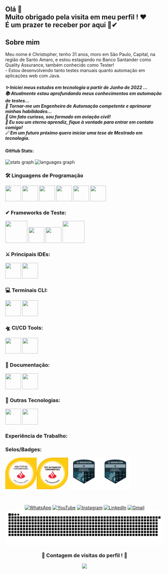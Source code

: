 <h2 align="left">Olá 👋 <br>Muito obrigado pela visita em meu perfil ! ❤<br>É um prazer te receber por aqui 🙌✔</h2>

<h2 align="left">Sobre mim</h2>

<p align="left">Meu nome é Christopher, tenho 31 anos, moro em São Paulo, Capital, na região de Santo Amaro, e estou estagiando no Banco Santander como Quality Assurance, também conhecido como Tester! <br>- Estou desenvolvendo tanto testes manuais quanto automação em aplicações web com Java.</p>

<h5 align="left">
✨ Iniciei meus estudos em tecnologia a partir de Junho de 2022 ...<br>
📚 Atualmente estou aprofundando meus conhecimentos em automação de testes...<br>
🎯 Tornar-me um Engenheiro de Automação competente e aprimorar minhas habilidades...<br>
🎲 Um fato curioso, sou formado em aviação civil!<br>
🌱 Eu sou um eterno aprendiz, fique à vontade para entrar em contato comigo! <br>
☄ Em um futuro próximo quero iniciar uma tese de Mestrado em tecnologia.
</h5>

<h4 align="left">GitHub Stats:</h4>
<div>
  <img src="https://github-readme-stats.vercel.app/api?username=ChristopherADS&hide_title=false&hide_rank=false&show_icons=true&include_all_commits=true&count_private=true&disable_animations=false&theme=chartreuse-dark&locale=pt-br&hide_border=false&order=1" height="150" alt="stats graph" />
  <img src="https://github-readme-stats.vercel.app/api/top-langs?username=ChristopherADS&locale=pt-br&hide_title=false&layout=compact&card_width=320&langs_count=4&theme=chartreuse-dark&hide_border=false&order=2" height="150" alt="languages graph" />
</div>

<h3 align="left">🛠 Linguagens de Programação</h3>
<div>
  <img src="https://cdn.jsdelivr.net/gh/devicons/devicon@latest/icons/java/java-original-wordmark.svg" width="50" height="50" />
  <img src="https://cdn.jsdelivr.net/gh/devicons/devicon@latest/icons/python/python-original-wordmark.svg" width="50" height="50">
  <img src="https://cdn.jsdelivr.net/gh/devicons/devicon@latest/icons/javascript/javascript-original.svg" width="50" height="50" />
  <img src="https://cdn.jsdelivr.net/gh/devicons/devicon@latest/icons/html5/html5-original-wordmark.svg" width="50" height="50">
  <img src="https://cdn.jsdelivr.net/gh/devicons/devicon@latest/icons/css3/css3-original-wordmark.svg" width="50" height="50" />
  <img src="https://cdn.jsdelivr.net/gh/devicons/devicon@latest/icons/maven/maven-original.svg" width="50" height="50" />
</div>

<h3 align="left">✔ Frameworks de Teste:</h3>
<div>
  <img src="https://cdn.jsdelivr.net/gh/devicons/devicon@latest/icons/junit/junit-plain-wordmark.svg" width="70" height="70"/>
  <img src="https://cdn.jsdelivr.net/gh/devicons/devicon@latest/icons/selenium/selenium-original.svg" width="50" height="50">
  <img src="https://cdn.jsdelivr.net/gh/devicons/devicon@latest/icons/cypressio/cypressio-original-wordmark.svg" width="50" height="50" />
  <img src="https://cdn.jsdelivr.net/gh/devicons/devicon@latest/icons/cucumber/cucumber-plain-wordmark.svg" width="70" height="70">
</div>

<h3 align="left">⚔ Principais IDEs:</h3>
<div>
  <img src="https://cdn.jsdelivr.net/gh/devicons/devicon@latest/icons/intellij/intellij-original.svg" width="50" height="50" />
  <img src="https://cdn.jsdelivr.net/gh/devicons/devicon@latest/icons/vscode/vscode-original.svg" width="50" height="50" />
</div>

<h3 align="left">💻 Terminais CLI:</h3>
<div>
  <img src="https://cdn.jsdelivr.net/gh/devicons/devicon@latest/icons/powershell/powershell-original.svg" width="50" height="50" />
  <img src="https://cdn.jsdelivr.net/gh/devicons/devicon@latest/icons/git/git-original-wordmark.svg" width="50" height="50" />
</div>

<h3 align="left">🛸 CI/CD Tools:</h3>
<div>
  <img src="https://cdn.jsdelivr.net/gh/devicons/devicon@latest/icons/jenkins/jenkins-original.svg" width="50" height="50">
  <img src="https://cdn.jsdelivr.net/gh/devicons/devicon@latest/icons/karatelabs/karatelabs-original-wordmark.svg" width="50" height="50" />
</div>

<h3 align="left">👔 Documentação:</h3>
<div>
  <img src="https://cdn.jsdelivr.net/gh/devicons/devicon@latest/icons/confluence/confluence-original-wordmark.svg" width="50" height="50" />
  <img src="https://cdn.jsdelivr.net/gh/devicons/devicon@latest/icons/jira/jira-original-wordmark.svg" width="50" height="50" />
</div>

<h3 align="left">📌 Outras Tecnologias:</h3>
<div>
  <img src="https://cdn.jsdelivr.net/gh/devicons/devicon@latest/icons/wordpress/wordpress-original.svg" width="50" height="50">
  <img src="https://cdn.jsdelivr.net/gh/devicons/devicon@latest/icons/woocommerce/woocommerce-original-wordmark.svg" width="50" height="50">
</div>

<h3 align="left">Experiência de Trabalho:</h3>

<!-- Lista de Experiências -->

<h3 align="left">Selos/Badges:</h3>
<div>
  <a href="https://www.credly.com/badges/25f26ff4-c8f4-47fd-8737-a02081242d7a/linked_in_profile"><img align="left" height="100" width="100" alt="Test Agile" src="Test Agile.svg" /></a>
  <a href="https://www.credly.com/badges/832cd0a7-d922-4e48-9790-a129c221b063/linked_in_profile"><img align="left" height="100" width="100" alt="Test Automation" src="Test automation.svg" /></a>
  <a href="https://credentials.databricks.com/0b122a6f-2e8b-4763-9472-03ce99cc4267#gs.gptynb"><img align="left" height="100" width="100" alt="Databricks Foundation" src="Databricks Fundation.svg" /></a>
  <a href="https://credentials.databricks.com/32e7eae3-dd2d-43a8-b95d-74cb7f7361ea"><img align="left" height="100" width="100" alt="Lakehouse" src="Lakehouse.svg" /></a>
</div>

<br><br><br><br><br><br><br><br>

<!-- Contatos e Contagem de Visitas -->
<div align="center">
  <a href="https://wa.me/11987959666"><img src="https://img.shields.io/badge/WhatsApp-25D366?style=for-the-badge&logo=whatsapp&logoColor=white" alt="WhatsApp"></a>
  <a href="https://www.youtube.com/@ChristopherADS"><img src="https://img.shields.io/badge/YouTube-FF0000?style=for-the-badge&logo=youtube&logoColor=white" alt="YouTube"></a>
  <a href="https://www.instagram.com/christopher.windsor_/"><img src="https://img.shields.io/badge/Instagram-E4405F?style=for-the-badge&logo=instagram&logoColor=white" alt="Instagram"></a>
  <a href="https://www.linkedin.com/in/christopher-souza-7a7391109/"><img src="https://img.shields.io/badge/LinkedIn-0077B5?style=for-the-badge&logo=linkedin&logoColor=white" alt="LinkedIn"></a>
  <a href="mailto:christopher.contatol@gmail.com"><img src="https://img.shields.io/badge/Gmail-D14836?style=for-the-badge&logo=gmail&logoColor=white" alt="Gmail"></a>
</div>

<picture align="center">
  <source media="(prefers-color-scheme: dark)" srcset="https://raw.githubusercontent.com/ChristopherADS/ChristopherADS/output/github-contribution-grid-s

  <br>
<picture align="center">
  <source media="(prefers-color-scheme: dark)" srcset="https://raw.githubusercontent.com/ChristopherADS/ChristopherADS/output/github-contribution-grid-snake-dark.svg">
  <source media="(prefers-color-scheme: light)" srcset="https://raw.githubusercontent.com/ChristopherADS/ChristopherADS/output/github-contribution-grid-snake-dark.svg">
  <img align="center" alt="github contribution grid snake animation" src="https://raw.githubusercontent.com/ChristopherADS/ChristopherADS/output/github-contribution-grid-snake.svg">
</picture>

<div align="center">
  <h3><b>📍 Contagem de visitas do perfil ! 📍 </b></h3>
</div>
<div align="center">
  <img src="https://profile-counter.glitch.me/ChristopherADS/count.svg?"  />
</div> 
